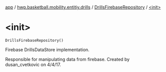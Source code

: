 [app](../../index.md) / [hwp.basketball.mobility.entitiy.drills](../index.md) / [DrillsFirebaseRepository](index.md) / [&lt;init&gt;](.)

# &lt;init&gt;

`DrillsFirebaseRepository()`

Firebase DrillsDataStore implementation.

Responsible for manipulating data from firebase.
Created by dusan_cvetkovic on 4/4/17.

